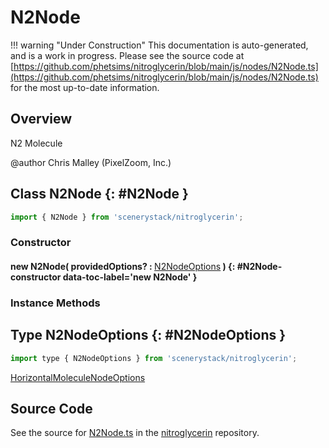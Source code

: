 # N2Node

!!! warning "Under Construction"
    This documentation is auto-generated, and is a work in progress. Please see the source code at
    [https://github.com/phetsims/nitroglycerin/blob/main/js/nodes/N2Node.ts](https://github.com/phetsims/nitroglycerin/blob/main/js/nodes/N2Node.ts) for the most up-to-date information.

## Overview

N2 Molecule

@author Chris Malley (PixelZoom, Inc.)

## Class N2Node {: #N2Node }


```js
import { N2Node } from 'scenerystack/nitroglycerin';
```
### Constructor

#### new N2Node( providedOptions? : <span style="font-weight: 400;">[N2NodeOptions](../nitroglycerin/N2Node.md#N2NodeOptions)</span> ) {: #N2Node-constructor data-toc-label='new N2Node' }

### Instance Methods





## Type N2NodeOptions {: #N2NodeOptions }


```js
import type { N2NodeOptions } from 'scenerystack/nitroglycerin';
```


[HorizontalMoleculeNodeOptions](../nitroglycerin/HorizontalMoleculeNode.md#HorizontalMoleculeNodeOptions)



## Source Code

See the source for [N2Node.ts](https://github.com/phetsims/nitroglycerin/blob/main/js/nodes/N2Node.ts) in the [nitroglycerin](https://github.com/phetsims/nitroglycerin) repository.
